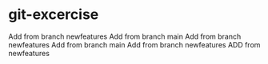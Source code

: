 # git-excercise
Add from branch newfeatures
Add from branch main
Add from branch newfeatures
Add from branch main
Add from branch newfeatures
ADD from newfeatures
